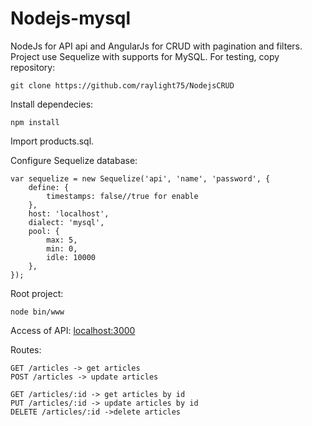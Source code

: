 # Nodejs-mysql

NodeJs for API api and AngularJs for CRUD with pagination and filters.
Project use Sequelize with supports for MySQL.
For testing, copy repository:
```
git clone https://github.com/raylight75/NodejsCRUD
```
Install dependecies:
```
npm install
```

Import products.sql.

Configure Sequelize database:
```
var sequelize = new Sequelize('api', 'name', 'password', {
    define: {
        timestamps: false//true for enable
    },
    host: 'localhost',
    dialect: 'mysql',
    pool: {
        max: 5,
        min: 0,
        idle: 10000
    },
});
```
Root project:
```
node bin/www
```

Access of API:
[localhost:3000](http://localhost:3000)

Routes:
```
GET /articles -> get articles
POST /articles -> update articles

GET /articles/:id -> get articles by id
PUT /articles/:id -> update articles by id
DELETE /articles/:id ->delete articles
```
